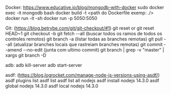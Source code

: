 Docker:
	https://www.educative.io/blog/mongodb-with-docker
	sudo docker exec -it mongodb bash
	docker build -t <name> <path do Dockerfile exemp: ./>
	docker run -it <name> -sh
	docker run -p 5050:5050 <name>

Git: (https://blog.betrybe.com/git/git-checkout/#1)
	git reset <idCommmit> or git reset HEAD~1
	git checkout -b <new branch>
	git fetch --all 	(buscar todos os ramos de todos os controles remotos)
	git branch -a		(listar todas as branches remotas)
	git pull --all		(atualizar branches locais que rastreiam branches remotas)
	git commit --amend --no-edit (junta com ultimo commit)
	git branch | grep -v "master" | xargs git branch -D

adb:
	adb kill-server
	adb start-server
	
asdf: (https://blog.logrocket.com/manage-node-js-versions-using-asdf/)
	asdf plugins list
	asdf list <plugin>
	asdf list all nodejs
	asdf install nodejs 14.3.0
	asdf global nodejs 14.3.0
	asdf local nodejs 14.3.0